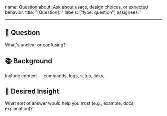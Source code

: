 name: Question
about: Ask about usage, design choices, or expected behavior.
title: "[Question]: "
labels: ["type: question"]
assignees: ''

---

## 🤔 Question

What's unclear or confusing?

## 📚 Background

Include context — commands, logs, setup, links.

## 🎯 Desired Insight

What sort of answer would help you most (e.g., example, docs, explanation)?

